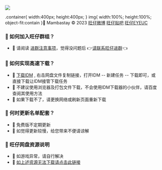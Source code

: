 ### <div class="container">
  <img src="https://cdn.jsdelivr.net/gh/Wangzai2K/Auiew/A2/Reward.png"/>
</div>

.container{
   width:400px;
   height:400px;
}
img{
  width:100%;
  height:100%;
  object-fit:contain
}🏀 Mambastay © 2023 [旺仔微博](https://weibo.com/u/7523590830) [旺仔贴吧](https://tieba.baidu.com/f?fr=home&kw=2k14) [旺仔EYEUC](https://bbs.eyeuc.com/down/user/旺仔)

### 🏀 如何加入旺仔群组？
- 🎈 请阅读 [进群注意事项](https://aliyundrive.com/s/Q2ipq2RNBhH)，觉得没问题后 👉[请联系旺仔进群](http://wpa.qq.com/msgrd?v=3&uin=3262517128&site=qq&menu=yes)👈

### 🏀 如何实现高速下载？
- 🎈 [下载IDM](https://aliyundrive.com/s/6UFKShKmQy5) , 右击网盘文件复制链接，打开IDM -- 新建任务 -- 下载即可，或直接下载让IDM接管下载任务
- 🎈 不建议使用浏览器及打包文件下载，不会使用IDM下载器的小伙伴，请百度查阅其使用方法 
- 🎈 如果下载不了，请更换网络或刷新页面重新下载

### 🏀 何时更新名单配套？
- 🎈 免费版不定期更新
- 🎈 如觉得更新较慢，给您带来不便请谅解

### 🏀 旺仔网盘资源说明
- 🎈 如游戏异常，请自行解决
- 🎈 [如上述资源无法下载请点击此链接](https://url09.ctfile.com/d/15364309-53521643-990546?p=1628]NBA2K14[/url])





